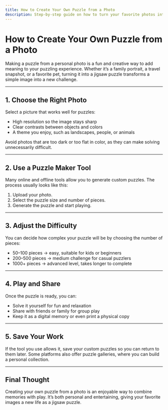 ```yaml
---
title: How to Create Your Own Puzzle from a Photo
description: Step-by-step guide on how to turn your favorite photos into custom jigsaw puzzles. Create puzzles from personal images easily.
---
```


# How to Create Your Own Puzzle from a Photo

Making a puzzle from a personal photo is a fun and creative way to add meaning to your puzzling experience. Whether it’s a family portrait, a travel snapshot, or a favorite pet, turning it into a jigsaw puzzle transforms a simple image into a new challenge.  

---

## 1. Choose the Right Photo
Select a picture that works well for puzzles:  
- High resolution so the image stays sharp  
- Clear contrasts between objects and colors  
- A theme you enjoy, such as landscapes, people, or animals  

Avoid photos that are too dark or too flat in color, as they can make solving unnecessarily difficult.  

---

## 2. Use a Puzzle Maker Tool
Many online and offline tools allow you to generate custom puzzles. The process usually looks like this:  
1. Upload your photo.  
2. Select the puzzle size and number of pieces.  
3. Generate the puzzle and start playing.  

---

## 3. Adjust the Difficulty
You can decide how complex your puzzle will be by choosing the number of pieces:  
- 50–100 pieces → easy, suitable for kids or beginners  
- 200–500 pieces → medium challenge for casual puzzlers  
- 1000+ pieces → advanced level, takes longer to complete  

---

## 4. Play and Share
Once the puzzle is ready, you can:  
- Solve it yourself for fun and relaxation  
- Share with friends or family for group play  
- Keep it as a digital memory or even print a physical copy  

---

## 5. Save Your Work
If the tool you use allows it, save your custom puzzles so you can return to them later. Some platforms also offer puzzle galleries, where you can build a personal collection.  

---

## Final Thought
Creating your own puzzle from a photo is an enjoyable way to combine memories with play. It’s both personal and entertaining, giving your favorite images a new life as a jigsaw puzzle.  
